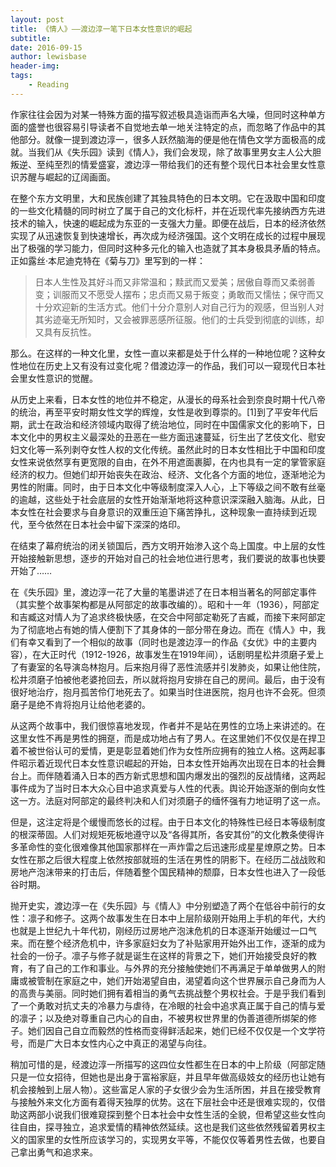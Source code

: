 ```yaml
---
layout: post
title: 《情人》——渡边淳一笔下日本女性意识的崛起
subtitle:
date: 2016-09-15
author: lewisbase
header-img:
tags: 
    - Reading
---
```


作家往往会因为对某一特殊方面的描写叙述极具造诣而声名大噪，但同时这种单方面的盛誉也很容易引导读者不自觉地去单一地关注特定的点，而忽略了作品中的其他部分。就像一提到渡边淳一，很多人跃然脑海的便是他在情色文学方面极高的成就。当我们从《失乐园》读到《情人》，我们会发现，除了故事里男女主人公大胆叛逆、至纯至烈的情爱盛宴，渡边淳一带给我们的还有整个现代日本社会里女性意识苏醒与崛起的辽阔画面。

在整个东方文明里，大和民族创建了其独具特色的日本文明。它在汲取中国和印度的一些文化精髓的同时树立了属于自己的文化标杆，并在近现代率先接纳西方先进技术的输入，快速的崛起成为东亚的一支强大力量。即便在战后，日本的经济依然实现了从迅速恢复到快速增长，再次成为经济强国。这个文明在成长的过程中展现出了极强的学习能力，但同时这种多元化的输入也造就了其本身极具矛盾的特点。正如露丝·本尼迪克特在《菊与刀》里写到的一样：

> 日本人生性及其好斗而又非常温和；黩武而又爱美；居傲自尊而又柔弱善变；训服而又不愿受人摆布；忠贞而又易于叛变；勇敢而又懦怯；保守而又十分欢迎新的生活方式。他们十分介意别人对自己行为的观感，但当别人对其劣迹毫无所知时，又会被罪恶感所征服。他们的士兵受到彻底的训练，却又具有反抗性。

那么。在这样的一种文化里，女性一直以来都是处于什么样的一种地位呢？这种女性地位在历史上又有没有过变化呢？借渡边淳一的作品，我们可以一窥现代日本社会里女性意识的觉醒。

从历史上来看，日本女性的地位并不稳定，从漫长的母系社会到奈良时期十代八帝的统治，再至平安时期女性文学的辉煌，女性是收到尊崇的。[1]到了平安年代后期，武士在政治和经济领域内取得了统治地位，同时在中国儒家文化的影响下，日本文化中的男权主义最深处的丑恶在一些方面迅速蔓延，衍生出了艺伎文化、慰安妇文化等一系列剥夺女性人权的文化传统。虽然此时的日本女性相比于中国和印度女性来说依然享有更宽限的自由，在外不用遮面裹脚，在内也具有一定的掌管家庭经济的权力。但她们却开始丧失在政治、经济、文化各个方面的地位，逐渐地沦为男性的附庸。同时，由于日本文化中等级制度深入人心，上下等级之间不敢有丝毫的逾越，这些处于社会底层的女性开始渐渐地将这种意识深深融入脑海。从此，日本女性在社会要求与自身意识的双重压迫下痛苦挣扎，这种现象一直持续到近现代，至今依然在日本社会中留下深深的烙印。

在结束了幕府统治的闭关锁国后，西方文明开始渗入这个岛上国度。中上层的女性开始接触新思想，逐步的开始对自己的社会地位进行思考，我们要说的故事也快要开始了……

在《失乐园》里，渡边淳一花了大量的笔墨讲述了在日本相当著名的阿部定事件（其实整个故事架构都是从阿部定的故事改编的）。昭和十一年（1936），阿部定和吉臧这对情人为了追求终极快感，在交合中阿部定勒死了吉臧，而接下来阿部定为了彻底地占有她的情人便割下了其身体的一部分带在身边。而在《情人》中，我们有幸又看到了一个相似的故事（同时也是渡边淳一的作品《女优》中的主要内容），在大正时代（1912-1926，故事发生在1919年间），话剧明星松井须磨子爱上了有妻室的名导演岛林抱月。后来抱月得了恶性流感并引发肺炎，如果让他住院，松井须磨子怕被他老婆抢回去，所以就将抱月安排在自己的房间。最后，由于没有很好地治疗，抱月孤苦伶仃地死去了。如果当时住进医院，抱月也许不会死。但须磨子是绝不肯将抱月让给他老婆的。

从这两个故事中，我们很惊喜地发现，作者并不是站在男性的立场上来讲述的。在这里女性不再是男性的拥趸，而是成功地占有了男人。在这里她们不仅仅是在捍卫着不被世俗认可的爱情，更是彰显着她们作为女性所应拥有的独立人格。这两起事件昭示着近现代日本女性意识崛起的开始，日本女性开始再次出现在日本的社会舞台上。而伴随着涌入日本的西方新式思想和国内爆发出的强烈的反战情绪，这两起事件成为了当时日本大众心目中追求真爱与人性的代表。舆论开始逐渐的倒向女性这一方。法庭对阿部定的最终判决和人们对须磨子的缅怀强有力地证明了这一点。

但是，这注定将是个缓慢而悠长的过程。由于日本文化的特殊性已经日本等级制度的根深蒂固。人们对规矩死板地遵守以及“各得其所，各安其份”的文化教条使得许多革命性的变化很难像其他国家那样在一声炸雷之后迅速形成星星燎原之势。日本女性在那之后很大程度上依然按部就班的生活在男性的阴影下。在经历二战战败和房地产泡沫带来的打击后，伴随着整个国民精神的颓靡，日本女性也进入了一段低谷时期。

抛开史实，渡边淳一在《失乐园》与《情人》中分别塑造了两个在低谷中前行的女性：凛子和修子。这两个故事发生在日本中上层阶级刚开始用上手机的年代，大约也就是上世纪九十年代初，刚经历过房地产泡沫危机的日本逐渐开始缓过一口气来。而在整个经济危机中，许多家庭妇女为了补贴家用开始外出工作，逐渐的成为社会的一份子。凛子与修子就是诞生在这样的背景之下，她们开始接受良好的教育，有了自己的工作和事业。与外界的充分接触使她们不再满足于单单做男人的附庸或被管制在家庭之中，她们开始渴望自由，渴望着向这个世界展示自己身而为人的高贵与美丽。同时她们拥有着相当的勇气去挑战整个男权社会。于是乎我们看到了一个勇敢对抗丈夫的冷暴力与虐待，在冷眼的社会中追求真正属于自己的情与爱的凛子；以及绝对尊重自己内心的自由，不被男权世界里的伪善道德所绑架的修子。她们因自己自立而毅然的性格而变得鲜活起来，她们已经不仅仅是一个文学符号，而是广大日本女性内心之中真正的渴望与向往。

稍加可惜的是，经渡边淳一所描写的这四位女性都生在日本的中上阶级（阿部定随只是一位女招待，但她也是出身于富裕家庭，并且早年做高级妓女的经历也让她有机会接触到上层人物）。这些富足人家的子女很少会为生活所困，并且在接受教育与接触外来文化方面有着得天独厚的优势。这在下层社会中还是很难实现的，仅借助这两部小说我们很难窥探到整个日本社会中女性生活的全貌，但希望这些女性向往自由，探寻独立，追求爱情的精神依然延续。这也是我们这些依然残留着男权主义的国家里的女性所应该学习的，实现男女平等，不能仅仅等着男性去做，也要自己拿出勇气和追求来。
